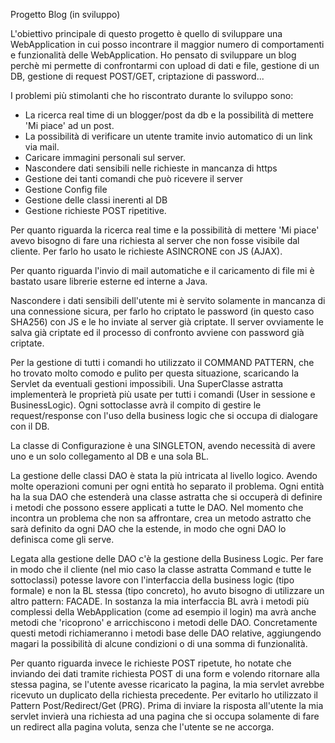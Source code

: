 Progetto Blog (in sviluppo)

L'obiettivo principale di questo progetto è quello di sviluppare una WebApplication in cui posso incontrare il maggior numero di comportamenti e funzionalità delle WebApplication.
Ho pensato di sviluppare un blog perchè mi permette di confrontarmi con upload di dati e file, gestione di un DB, gestione di request POST/GET, criptazione di password...

I problemi più stimolanti che ho riscontrato durante lo sviluppo sono:
- La ricerca real time di un blogger/post da db e la possibilità di mettere 'Mi piace' ad un post.
- La possibilità di verificare un utente tramite invio automatico di un link via mail.
- Caricare immagini personali sul server.
- Nascondere dati sensibili nelle richieste in mancanza di https
- Gestione dei tanti comandi che può ricevere il server
- Gestione Config file
- Gestione delle classi inerenti al DB
- Gestione richieste POST ripetitive.

Per quanto riguarda la ricerca real time e la possibilità di mettere 'Mi piace' avevo bisogno di fare una richiesta al server che non fosse visibile dal cliente. Per farlo ho usato le richieste ASINCRONE con JS (AJAX).

Per quanto riguarda l'invio di mail automatiche e il caricamento di file mi è bastato usare librerie esterne ed interne a Java.

Nascondere i dati sensibili dell'utente mi è servito solamente in mancanza di una connessione sicura, per farlo ho criptato le password (in questo caso SHA256) con JS e le ho inviate al server già criptate. Il server ovviamente le salva già criptate ed il processo di confronto avviene con password già criptate.

Per la gestione di tutti i comandi ho utilizzato il COMMAND PATTERN, che ho trovato molto comodo e pulito per questa situazione, scaricando la Servlet da eventuali gestioni impossibili. Una SuperClasse astratta implementerà le proprietà più usate per tutti i comandi (User in sessione e BusinessLogic). Ogni sottoclasse avrà il compito di gestire le request/response con l'uso della business logic che si occupa di dialogare con il DB.

La classe di Configurazione è una SINGLETON, avendo necessità di avere uno e un solo collegamento al DB e una sola BL.

La gestione delle classi DAO è stata la più intricata al livello logico. Avendo molte operazioni comuni per ogni entità ho separato il problema. Ogni entità ha la sua DAO che estenderà una classe astratta che si occuperà di definire i metodi che possono essere applicati a tutte le DAO. Nel momento che incontra un problema che non sa affrontare, crea un metodo astratto che sarà definito da ogni DAO che la estende, in modo che ogni DAO lo definisca come gli serve.

Legata alla gestione delle DAO c'è la gestione della Business Logic. Per fare in modo che il cliente (nel mio caso la classe astratta Command e tutte le sottoclassi) potesse lavore con l'interfaccia della business logic (tipo formale) e non la BL stessa (tipo concreto), ho avuto bisogno di utilizzare un altro pattern: FACADE. In sostanza la mia interfaccia BL avrà i metodi più complessi della WebApplication (come ad esempio il login) ma avrà anche metodi che 'ricoprono' e arricchiscono i metodi delle DAO. Concretamente questi metodi richiameranno i metodi base delle DAO relative, aggiungendo magari la possibilità di alcune condizioni o di una somma di funzionalità.

Per quanto riguarda invece le richieste POST ripetute, ho notate che inviando dei dati tramite richiesta POST di una form e volendo ritornare alla stessa pagina, se l'utente avesse ricaricato la pagina, la mia servlet avrebbe ricevuto un duplicato della richiesta precedente. Per evitarlo ho utilizzato il Pattern Post/Redirect/Get (PRG). Prima di inviare la risposta all'utente la mia servlet invierà una richiesta ad una pagina che si occupa solamente di fare un redirect alla pagina voluta, senza che l'utente se ne accorga.
